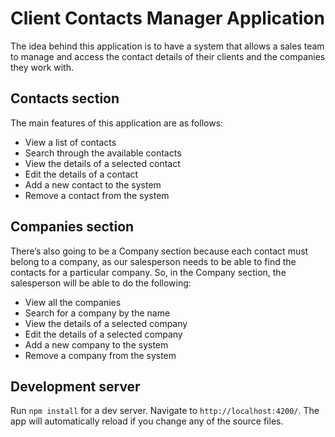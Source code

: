 # Client Contacts Manager Application

The idea behind this application is to have a system that allows a sales team to manage and access the contact details of their clients and the companies they work with.

## Contacts section

The main features of this application are as follows:

* View a list of contacts
* Search through the available contacts
* View the details of a selected contact
* Edit the details of a contact
* Add a new contact to the system
* Remove a contact from the system

## Companies section 

There’s also going to be a Company section because each contact must belong to a company, as our salesperson needs to be able to find the contacts for a particular company. So, in the Company section, the salesperson will be able to do the following:

* View all the companies
* Search for a company by the name
* View the details of a selected company
* Edit the details of a selected company
* Add a new company to the system
* Remove a company from the system

## Development server

Run `npm install` for a dev server. Navigate to `http://localhost:4200/`. The app will automatically reload if you change any of the source files.

